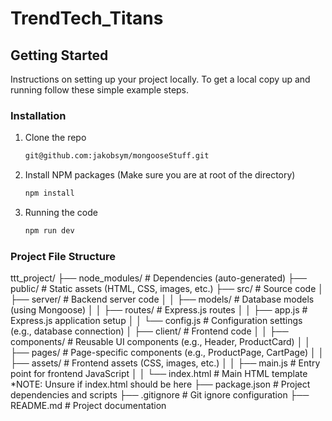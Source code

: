 # TrendTech_Titans
## Getting Started

Instructions on setting up your project locally.
To get a local copy up and running follow these simple example steps.

### Installation

1. Clone the repo
   ```sh
   git@github.com:jakobsym/mongooseStuff.git
   ```
2. Install NPM packages (Make sure you are at root of the directory)
   ```sh
   npm install
   ```
3. Running the code
   ```sh
   npm run dev
   ```

### Project File Structure
ttt_project/
  ├── node_modules/       # Dependencies (auto-generated)
  ├── public/             # Static assets (HTML, CSS, images, etc.)
  ├── src/                # Source code
  │   ├── server/         # Backend server code
  │   │   ├── models/     # Database models (using Mongoose)
  │   │   ├── routes/     # Express.js routes
  │   │   ├── app.js      # Express.js application setup
  │   │   └── config.js   # Configuration settings (e.g., database connection)
  │   ├── client/         # Frontend code
  │   │   ├── components/ # Reusable UI components (e.g., Header, ProductCard)
  │   │   ├── pages/      # Page-specific components (e.g., ProductPage, CartPage)
  │   │   ├── assets/     # Frontend assets (CSS, images, etc.)
  │   │   ├── main.js     # Entry point for frontend JavaScript
  │   │   └── index.html  # Main HTML template *NOTE: Unsure if index.html should be here
  ├── package.json        # Project dependencies and scripts
  ├── .gitignore          # Git ignore configuration
  ├── README.md           # Project documentation
 
